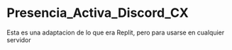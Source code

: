 # Presencia_Activa_Discord_CX
Esta es una adaptacion de lo que era Replit, pero para usarse en cualquier servidor
